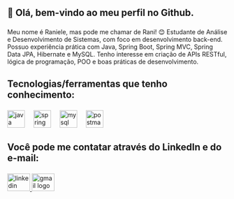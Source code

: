 <h2 align="left">👋 Olá, bem-vindo ao meu perfil no Github.</h2>

###

<p align="left">Meu nome é Raniele, mas pode me chamar de Rani! 😊
  Estudante de Análise e Desenvolvimento de Sistemas, com foco em desenvolvimento back-end. Possuo experiência prática com Java, Spring Boot, Spring MVC, Spring Data JPA, Hibernate e MySQL. Tenho interesse em criação de APIs RESTful, lógica de programação, POO e boas práticas de desenvolvimento.</p>

###

<h2 align="left">Tecnologias/ferramentas que tenho conhecimento:</h2>

###

<div align="left">
  <img src="https://cdn.jsdelivr.net/gh/devicons/devicon/icons/java/java-original.svg" height="40" alt="java logo"  />
  <img width="12" />
  <img src="https://cdn.jsdelivr.net/gh/devicons/devicon/icons/spring/spring-original.svg" height="40" alt="spring logo"  />
  <img width="12" />
  <img src="https://cdn.jsdelivr.net/gh/devicons/devicon/icons/mysql/mysql-original.svg" height="40" alt="mysql logo"  />
  <img width="12" />
  <img src="https://cdn.simpleicons.org/postman/FF6C37" height="40" alt="postman logo"  />
</div>

###

<h2 align="left">Você pode me contatar através do LinkedIn e do e-mail:</h2>

###

<div align="left">
  <a href="https://www.linkedin.com/in/raniele-feitosa/" target="_blank">
    <img src="https://raw.githubusercontent.com/maurodesouza/profile-readme-generator/master/src/assets/icons/social/linkedin/default.svg" width="52" height="40" alt="linkedin logo"  />
  </a>
  <a href="contato.conteudoprofissional@gmail.com" target="_blank">
    <img src="https://raw.githubusercontent.com/maurodesouza/profile-readme-generator/master/src/assets/icons/social/gmail/default.svg" width="52" height="40" alt="gmail logo"  />
  </a>
</div>

###
